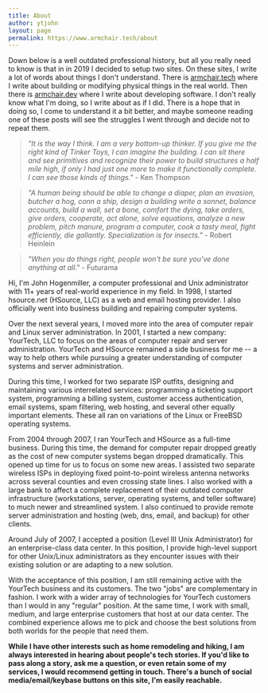 ```yaml
---
title: About
author: ytjohn
layout: page
permalink: https://www.armchair.tech/about
---
```


Down below is a well outdated professional history, but all you really need to know is that in in 2019 I decided to setup two sites. On these sites, I write a lot of words about things I don't understand. There is [armchair.tech](https://armchair.tech) where I write about building or modifying physical things in the real world. Then there is [armchair.dev](https://armchair.dev) where I write about developing software. I don't really know what I'm doing, so I write about as if I did. There is a hope that in doing so, I come to understand it a bit better, and maybe someone reading one of these posts will see the struggles I went through and decide not to repeat them.

>_"It is the way I think. I am a very bottom-up thinker. If you give me the right kind of Tinker Toys, I can imagine the building. I can sit there and see primitives and recognize their power to build structures a half mile high, if only I had just one more to make it functionally complete. I can see those kinds of things."_  - Ken Thompson

>_"A human being should be able to change a diaper, plan an invasion, butcher a hog, conn a ship, design a building write a sonnet, balance accounts, build a wall, set a bone, comfort the dying, take orders, give orders, cooperate, act alone, solve equations, analyze a new problem, pitch manure, program a computer, cook a tasty meal, fight efficiently, die gallantly. Specialization is for insects."_  - Robert Heinlein

>_"When you do things right, people won't be sure you've done anything at all."_ - Futurama  

Hi, I'm John Hogenmiller, a computer professional and Unix administrator with 11+ years of real-world experience in my field.  In 1998, I started hsource.net  (HSource, LLC) as a web and email hosting provider.  I also officially went into business building and repairing computer systems.

Over the next several years, I moved more into the area of computer repair and Linux server administration.  In 2001, I started a new company: YourTech, LLC to focus on the areas of computer repair and server administration.  YourTech and HSource remained a side business for me -- a way to help others while pursuing a greater understanding of computer systems and server administration.

During this time, I worked for two separate ISP outfits, designing and maintaining various interrelated services: programming a ticketing support system, programming a billing system, customer access authentication, email systems, spam filtering, web hosting, and several other equally important elements.  These all ran on variations of the Linux or FreeBSD operating systems.

From 2004 through 2007, I ran YourTech and HSource as a full-time business.  During this time, the demand for computer repair dropped greatly as the cost of new computer systems began dropped dramatically.  This opened up time for us to
focus on some new areas.  I assisted two separate wireless ISPs in deploying fixed point-to-point wireless antenna
networks across several counties and even crossing state lines.  I also worked with a large bank to affect a
complete replacement of their outdated computer infrastructure (workstations, server, operating systems, and
teller software) to much newer and streamlined system. I also continued to provide remote server administration
and hosting (web, dns, email, and backup) for other clients.

Around July of 2007, I accepted a position (Level III Unix Administrator) for an enterprise-class data center.  In
this position, I provide high-level support for other Unix/Linux administrators as they encounter issues with their
existing solution or are adapting to a new solution.

With the acceptance of this position,  I am still remaining active with the YourTech business and its customers.  The
two "jobs" are complementary in fashion.   I work with a wider array of technologies for YourTech customers than I
would in any "regular" position.  At the same time, I work with small, medium, and large enterprise customers that
host at our data center.  The combined experience allows me to pick and choose the best solutions from both worlds
for the people that need them.

**While I have other interests such as home remodeling and hiking, I am always interested in hearing about people's
tech stories.  If you'd like to pass along a story, ask me a question, or even retain some of my services, I would
recommend getting in touch. There's a bunch of social media/email/keybase buttons on this site, I'm easily reachable.**
